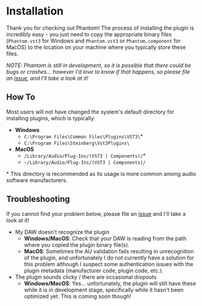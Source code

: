 # Installation

Thank you for checking out Phantom! The process of installing the plugin is incredibly easy - you just need to copy the appropriate binary files (`Phantom.vst3` for Windows and `Phantom.vst3` or `Phantom.component` for MacOS) to the location on your machine where you typically store these files. 

_NOTE: Phantom is still in development, so it is possible that there could be bugs or crashes... however I'd love to know if that happens, so please file an [issue](https://github.com/blackboxdsp/phantom/issues/new), and I'll take a look at it!_

## How To

Most users will not have changed the system's default directory for installing plugins, which is typically:

- __Windows__
    - `C:\Program Files\Common Files\Plugins\VST3\`*
    - `C:\Program Files\Steinberg\Vst3Plugins\`
- __MacOS__
    - `/Library/Audio/Plug-Ins/(VST3 | Components)/`*
    - `~/Library/Audio/Plug-Ins/(VST3 | Components)/`

\* This directory is recommended as its usage is more common among audio software manufacturers.

## Troubleshooting

If you cannot find your problem below, please file an [issue](https://github.com/blackboxdsp/phantom/issues/new) and I'll take a look at it!

- My DAW doesn't recognize the plugin
    - __Windows/MacOS__: Check that your DAW is reading from the path where you copied the plugin binary file(s).
    - __MacOS__: Sometimes the AU validation fails resulting in unrecognition of the plugin, and unfortunately I do not currently have a solution for this problem although I suspect some authentication issues with the plugin metadata (manufacturer code, plugin code, etc.).
- The plugin sounds clicky / there are occasional dropouts
    - __Windows/MacOS__: Yes... unfortunately, the plugin will still have these while it is in development stage, specifically while it hasn't been optimized yet. This is coming soon though!
